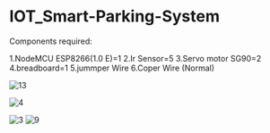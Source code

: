 # IOT_Smart-Parking-System

Components required:


1.NodeMCU ESP8266(1.0 E)=1
2.Ir Sensor=5
3.Servo motor SG90=2
4.breadboard=1
5.jummper Wire
6.Coper Wire (Normal)


![13](https://user-images.githubusercontent.com/56915086/135411827-117b5416-cd21-4887-be2d-f992745ebeac.png)

![4](https://user-images.githubusercontent.com/56915086/135411916-17132bb7-055f-4341-a8cf-3266d1d80649.jpg)

![3](https://user-images.githubusercontent.com/56915086/135411946-40d93803-3ada-417b-a544-19ff8c3b7466.jpg)
![9](https://user-images.githubusercontent.com/56915086/135411988-e74dc49f-d0f0-4422-908a-db720574add4.png)
